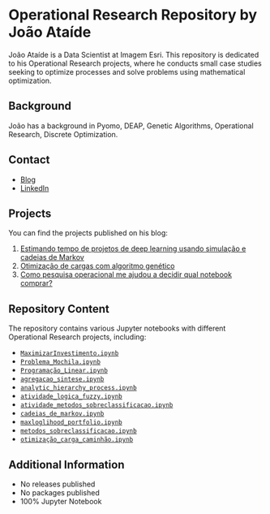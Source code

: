 # Operational Research Repository by João Ataíde

João Ataíde is a Data Scientist at Imagem Esri. This repository is dedicated to his Operational Research projects, where he conducts small case studies seeking to optimize processes and solve problems using mathematical optimization.

## Background
João has a background in Pyomo, DEAP, Genetic Algorithms, Operational Research, Discrete Optimization.

## Contact
- [Blog](https://joaoataide.com)
- [LinkedIn](https://www.linkedin.com/in/jvataidee/)

## Projects
You can find the projects published on his blog:

1. [Estimando tempo de projetos de deep learning usando simulação e cadeias de Markov](https://joaoataide.com/Classificacao-de-Roupas-usando-TensorFlow)
2. [Otimização de cargas com algoritmo genético](https://www.joaoataide.com/post/otimiza%C3%A7%C3%A3o-de-cargas-com-algoritmo-gen%C3%A9tico)
3. [Como pesquisa operacional me ajudou a decidir qual notebook comprar?](https://joaoataide.com/Estimativa-de-evapotranspiracao)

## Repository Content
The repository contains various Jupyter notebooks with different Operational Research projects, including:

- [`MaximizarInvestimento.ipynb`](https://github.com/jvataidee/PesquisaOperacional/blob/master/MaximizarInvestimento.ipynb)
- [`Problema_Mochila.ipynb`](https://github.com/jvataidee/PesquisaOperacional/blob/master/Problema_Mochila.ipynb)
- [`Programação_Linear.ipynb`](https://github.com/jvataidee/PesquisaOperacional/blob/master/Programação_Linear.ipynb)
- [`agregacao_sintese.ipynb`](https://github.com/jvataidee/PesquisaOperacional/blob/master/agregacao_sintese.ipynb)
- [`analytic_hierarchy_process.ipynb`](https://github.com/jvataidee/PesquisaOperacional/blob/master/analytic_hierarchy_process.ipynb)
- [`atividade_logica_fuzzy.ipynb`](https://github.com/jvataidee/PesquisaOperacional/blob/master/atividade_logica_fuzzy.ipynb)
- [`atividade_metodos_sobreclassificacao.ipynb`](https://github.com/jvataidee/PesquisaOperacional/blob/master/atividade_metodos_sobreclassificacao.ipynb)
- [`cadeias_de_markov.ipynb`](https://github.com/jvataidee/PesquisaOperacional/blob/master/cadeias_de_markov.ipynb)
- [`maxloglihood_portfolio.ipynb`](https://github.com/jvataidee/PesquisaOperacional/blob/master/maxloglihood_portfolio.ipynb)
- [`metodos_sobreclassificacao.ipynb`](https://github.com/jvataidee/PesquisaOperacional/blob/master/metodos_sobreclassificacao.ipynb)
- [`otimização_carga_caminhão.ipynb`](https://github.com/jvataidee/PesquisaOperacional/blob/master/otimização_carga_caminhão.ipynb)


## Additional Information
- No releases published
- No packages published
- 100% Jupyter Notebook
